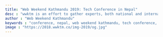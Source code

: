 ```yaml
---
title: "Web Weekend Kathmandu 2019: Tech Conference in Nepal"
desc : "wwktm is an effort to gather experts, both national and international, and create an environment for new partnerships, collaborations and learning groups to be formed. We want to create a space that encourages participation and then the dynamics of the group will take over the direction. One of the only web focused Tech conferences in Nepal and surrounding region."
author : "Web Weekend Kathmandu"
keywords : "conference, nepal, web weekend kathmandu, tech conference, kathmandu"
image : "https://2018.wwktm.co/img-2019/og.jpg"
---
```

 